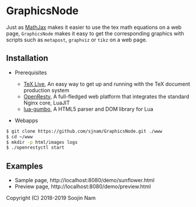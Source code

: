 GraphicsNode
=======
Just as [MathJax](https://www.mathjax.org/) makes it easier to use the tex math equations on a web page, `GraphicsNode` makes it easy to get the corresponding graphics with scripts such as `metapost`, `graphviz` or `tikz` on a web page.

Installation
------------
- Prerequisites
  
  - [TeX Live](https://www.tug.org/texlive/), An easy way to get up and running with the TeX document production system
  - [OpenResty](http://openresty.org/en/), A full-fledged web platform that integrates the standard Nginx core, LuaJIT
  - [lua-gumbo](https://craigbarnes.gitlab.io/lua-gumbo/), A HTML5 parser and DOM library for Lua

- Webapps

```bash
$ git clone https://github.com/sjnam/GraphicsNode.git ./www
$ cd ~/www
$ mkdir -p html/images logs
$ ./openrestyctl start
```

Examples
--------
- Sample page,  http://localhost:8080/demo/sunflower.html
- Preview page, http://localhost:8080/demo/preview.html

Copyright (C) 2018-2019 Soojin Nam
